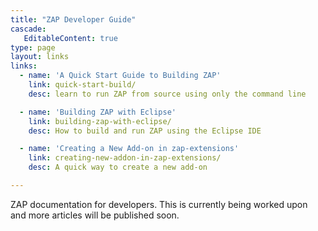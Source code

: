 ```yaml
---
title: "ZAP Developer Guide"
cascade:
   EditableContent: true
type: page
layout: links
links:
  - name: 'A Quick Start Guide to Building ZAP'
    link: quick-start-build/
    desc: learn to run ZAP from source using only the command line

  - name: 'Building ZAP with Eclipse'
    link: building-zap-with-eclipse/
    desc: How to build and run ZAP using the Eclipse IDE

  - name: 'Creating a New Add-on in zap-extensions'
    link: creating-new-addon-in-zap-extensions/
    desc: A quick way to create a new add-on

---
```


ZAP documentation for developers. This is currently being worked upon and more articles will be published soon.
